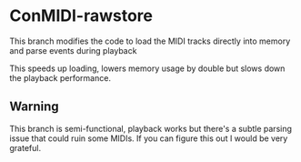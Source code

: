 # ConMIDI-rawstore

This branch modifies the code to load the MIDI tracks directly into memory and parse events during playback

This speeds up loading, lowers memory usage by double but slows down the playback performance.

## Warning

This branch is semi-functional, playback works but there's a subtle parsing issue that could ruin some MIDIs. If you can figure this out I would be very grateful.
